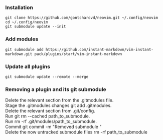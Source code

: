 ### Installation

```
git clone https://github.com/gontcharovd/neovim.git ~/.config/neovim
cd ~/.config/neovim
git submodule update --init
```

### Add modules

```
git submodule add https://github.com/instant-markdown/vim-instant-markdown.git pack/plugins/start/vim-instant-markdown
```

### Update all plugins

```
git submodule update --remote --merge
```

### Removing a plugin and its git submodule

Delete the relevant section from the .gitmodules file. <br>
Stage the .gitmodules changes git add .gitmodules. <br>
Delete the relevant section from .git/config. <br>
Run git rm --cached path_to_submodule. <br>
Run rm -rf .git/modules/path_to_submodule. <br>
Commit git commit -m "Removed submodule " <br>
Delete the now untracked submodule files rm -rf path_to_submodule
